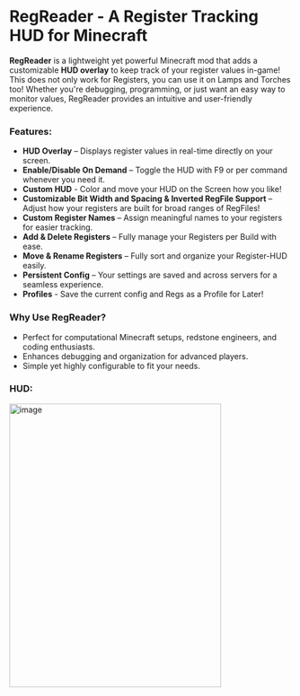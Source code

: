 # RegReader - A Register Tracking HUD for Minecraft

**RegReader** is a lightweight yet powerful Minecraft mod that adds a customizable **HUD overlay** to keep track of your register values in-game! This does not only work for Registers, you can use it on Lamps and Torches too! Whether you're debugging, programming, or just want an easy way to monitor values, RegReader provides an intuitive and user-friendly experience.  

### **Features:**  
- **HUD Overlay** – Displays register values in real-time directly on your screen.  
- **Enable/Disable On Demand** – Toggle the HUD with F9 or per command whenever you need it.  
- **Custom HUD** - Color and move your HUD on the Screen how you like!
- **Customizable Bit Width and Spacing & Inverted RegFile Support** – Adjust how your registers are built for broad ranges of RegFiles!  
- **Custom Register Names** – Assign meaningful names to your registers for easier tracking.  
- **Add & Delete Registers** – Fully manage your Registers per Build with ease. 
- **Move & Rename Registers** – Fully sort and organize your Register-HUD easily.  
- **Persistent Config** – Your settings are saved and across servers for a seamless experience. 
- **Profiles** - Save the current config and Regs as a Profile for Later!

### **Why Use RegReader?**  
- Perfect for computational Minecraft setups, redstone engineers, and coding enthusiasts.  
- Enhances debugging and organization for advanced players.  
- Simple yet highly configurable to fit your needs.

### **HUD:**
<img width="377" height="505" alt="image" src="https://github.com/user-attachments/assets/09d70f2b-811c-4320-b741-4b4bab964b24" />
